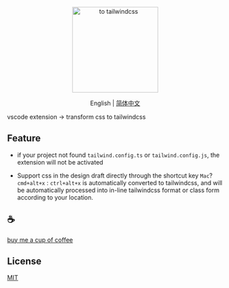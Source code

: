 <p align="center">
<img height="200" src="./assets/kv.png" alt="to tailwindcss">
</p>
<p align="center"> English | <a href="https://github.com/Simon-He95/to-tailwindcss/README_zh.md">简体中文</a></p>

vscode extension -> transform css to tailwindcss

## Feature

- if your project not found `tailwind.config.ts` or `tailwind.config.js`, the extension will not be activated

- Support css in the design draft directly through the shortcut key `Mac`? `cmd+alt+x` : `ctrl+alt+x` is automatically converted to tailwindcss, and will be automatically processed into in-line tailwindcss format or class form according to your location.

## :coffee:

[buy me a cup of coffee](https://github.com/Simon-He95/sponsor)

## License

[MIT](./license)
